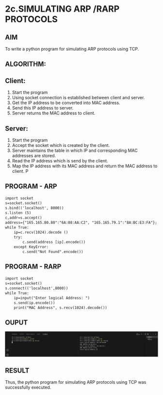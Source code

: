 # 2c.SIMULATING ARP /RARP PROTOCOLS
## AIM
To write a python program for simulating ARP protocols using TCP.
## ALGORITHM:
## Client:
1. Start the program
2. Using socket connection is established between client and server.
3. Get the IP address to be converted into MAC address.
4. Send this IP address to server.
5. Server returns the MAC address to client.
## Server:
1. Start the program
2. Accept the socket which is created by the client.
3. Server maintains the table in which IP and corresponding MAC addresses are
stored.
4. Read the IP address which is send by the client.
5. Map the IP address with its MAC address and return the MAC address to client.
P
## PROGRAM - ARP
```
import socket  
s=socket.socket() 
s.bind(('localhost', 8000)) 
s.listen (5) 
c,addr=s.accept() 
address={"165.165.80.80":"6A:08:AA:C2", "165.165.79.1":"8A:BC:E3:FA"}; 
while True: 
    ip=c.recv(1024).decode () 
    try: 
        c.send(address [ip].encode()) 
    except KeyError: 
        c.send("Not Found".encode())
```

## PROGRAM - RARP
```
import socket 
s=socket.socket() 
s.connect(('localhost',8000)) 
while True: 
    ip=input("Enter logical Address: ") 
    s.send(ip.encode()) 
    print("MAC Address", s.recv(1024).decode())
```
## OUPUT 
![output](./Screenshot%202024-10-17%20211247.png)

## RESULT
Thus, the python program for simulating ARP protocols using TCP was successfully 
executed.
